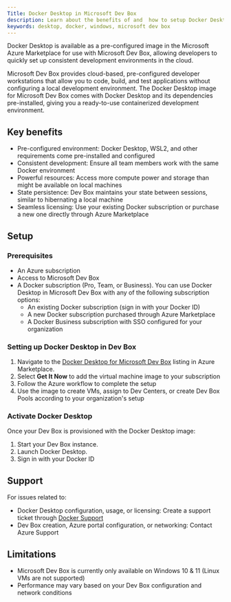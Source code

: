 ```yaml
---
Title: Docker Desktop in Microsoft Dev Box
description: Learn about the benefits of and  how to setup Docker Desktop in Microsoft Dev Box
keywords: desktop, docker, windows, microsoft dev box
---
```


Docker Desktop is available as a pre-configured image in the Microsoft Azure Marketplace for use with Microsoft Dev Box, allowing developers to quickly set up consistent development environments in the cloud.

Microsoft Dev Box provides cloud-based, pre-configured developer workstations that allow you to code, build, and test applications without configuring a local development environment. The Docker Desktop image for Microsoft Dev Box comes with Docker Desktop and its dependencies pre-installed, giving you a ready-to-use containerized development environment.

## Key benefits

- Pre-configured environment: Docker Desktop, WSL2, and other requirements come pre-installed and configured
- Consistent development: Ensure all team members work with the same Docker environment
- Powerful resources: Access more compute power and storage than might be available on local machines
- State persistence: Dev Box maintains your state between sessions, similar to hibernating a local machine
- Seamless licensing: Use your existing Docker subscription or purchase a new one directly through Azure Marketplace

## Setup

### Prerequisites 

- An Azure subscription
- Access to Microsoft Dev Box
- A Docker subscription (Pro, Team, or Business). You can use Docker Desktop in Microsoft Dev Box with any of the following subscription options:
   - An existing Docker subscription (sign in with your Docker ID)
   - A new Docker subscription purchased through Azure Marketplace
   - A Docker Business subscription with SSO configured for your organization

### Setting up Docker Desktop in Dev Box

1. Navigate to the [Docker Desktop for Microsoft Dev Box](https://azuremarketplace.microsoft.com/en-us/marketplace/apps/dockerinc1694120899427.devbox_azuremachine?tab=Overview) listing in Azure Marketplace.
2. Select **Get It Now** to add the virtual machine image to your subscription
3. Follow the Azure workflow to complete the setup
4. Use the image to create VMs, assign to Dev Centers, or create Dev Box Pools according to your organization's setup

### Activate Docker Desktop

Once your Dev Box is provisioned with the Docker Desktop image:

1. Start your Dev Box instance.
2. Launch Docker Desktop. 
3. Sign in with your Docker ID

## Support

For issues related to:

- Docker Desktop configuration, usage, or licensing: Create a support ticket through [Docker Support](https://hub.docker.com/support)
- Dev Box creation, Azure portal configuration, or networking: Contact Azure Support

## Limitations

- Microsoft Dev Box is currently only available on Windows 10 & 11 (Linux VMs are not supported)
- Performance may vary based on your Dev Box configuration and network conditions
